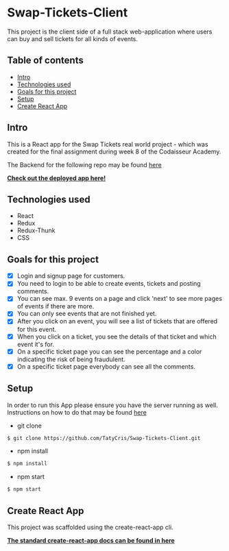 # Swap-Tickets-Client
This project is the client side of a full stack web-application where users can buy and sell tickets for all kinds of events.

## Table of contents

- [Intro](#Intro)
- [Technologies used](#Technologies-used)
- [Goals for this project](#Goals-for-this-project)
- [Setup](#Setup)
- [Create React App](#Create-React-App)

## Intro
This is a React app for the Swap Tickets real world project - which was created for the final assignment during week 8 of the Codaisseur Academy.

The Backend for the following repo may be found [here](https://github.com/TatyCris/Swap-Tickets-Server)

**[Check out the deployed app here!](https://tickets-now-client.herokuapp.com)**

## Technologies used
- React
- Redux
- Redux-Thunk
- CSS

## Goals for this project
- [x] Login and signup page for customers.
- [x] You need to login to be able to create events, tickets and posting comments.
- [x] You can see max. 9 events on a page and click 'next' to see more pages of events if there are more.
- [x] You can only see events that are not finished yet.
- [x] After you click on an event, you will see a list of tickets that are offered for this event.
- [x] When you click on a ticket, you see the details of that ticket and which event it's for. 
- [x] On a specific ticket page you can see the percentage and a color indicating the risk of being fraudulent.
- [x] On a specific ticket page everybody can see all the comments.

## Setup
In order to run this App please ensure you have the server running as well. 
Instructions on how to do that may be found [here](https://github.com/TatyCris/Swap-Tickets-Server)

- git clone
```bash
$ git clone https://github.com/TatyCris/Swap-Tickets-Client.git
```

- npm install
```bash
$ npm install
```

- npm start
```bash
$ npm start
```

## Create React App
This project was scaffolded using the create-react-app cli. 

**[The standard create-react-app docs can be found in here](https://github.com/facebook/create-react-app)**
